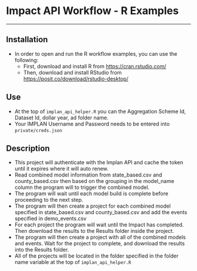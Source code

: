 # Impact API  Workflow - R Examples
---

## Installation
- In order to open and run the R workflow examples, you can use the following:
  - First, download and install R from https://cran.rstudio.com/
  - Then, download and install RStudio from https://posit.co/download/rstudio-desktop/ 

## Use
- At the top of `implan_api_helper.R` you can the Aggregation Scheme Id, Dataset Id, dollar year, ad folder name.
- Your IMPLAN Username and Password needs to be entered into `private/creds.json`

## Description

- This project will authenticate with the Implan API and cache the token until it expires where it will auto renew.
- Read combined model information from state_based.csv and county_based.csv then based on the grouping in the model_name column the program will to trigger the combined model.
- The program will wait until each model build is complete before proceeding to the next step.
- The program will then create a project for each combined model specified in state_based.csv and county_based.csv and add the events specified in demo_events.csv
- For each project the program will wait until the Impact has completed.  Then download the results to the Results folder inside the project.
- The program will then create a project with all of the combined models and events.  Wait for the project to complete, and download the results into the Results folder.
- All of the projects will be located in the folder specified in the folder name variable at the top of `implan_api_helper.R` 

